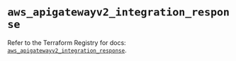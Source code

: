 # `aws_apigatewayv2_integration_response`

Refer to the Terraform Registry for docs: [`aws_apigatewayv2_integration_response`](https://registry.terraform.io/providers/hashicorp/aws/5.38.0/docs/resources/apigatewayv2_integration_response).
